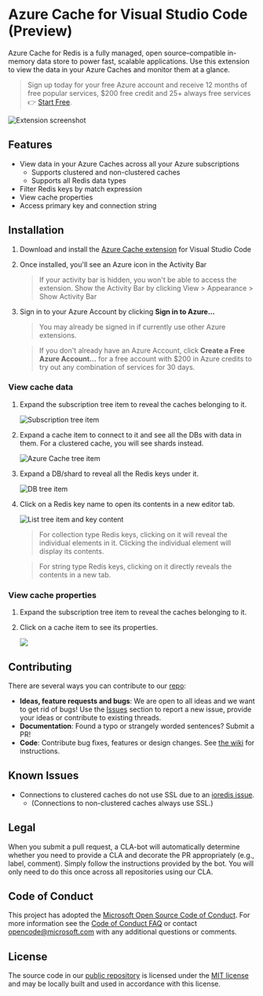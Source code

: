 # Azure Cache for Visual Studio Code (Preview)

Azure Cache for Redis is a fully managed, open source–compatible in-memory data store to power fast, scalable applications. Use this extension to view the data in your Azure Caches and monitor them at a glance.

> Sign up today for your free Azure account and receive 12 months of free popular services, $200 free credit and 25+ always free services 👉 [Start Free](https://azure.microsoft.com/free/open-source).

![Extension screenshot](./img/overview.png)

## Features

* View data in your Azure Caches across all your Azure subscriptions
    * Supports clustered and non-clustered caches
    * Supports all Redis data types
* Filter Redis keys by match expression
* View cache properties
* Access primary key and connection string

## Installation

1. Download and install the [Azure Cache extension](https://marketplace.visualstudio.com/items?itemName=ms-azurecache.vscode-azurecache) for Visual Studio Code
2. Once installed, you'll see an Azure icon in the Activity Bar
    > If your activity bar is hidden, you won't be able to access the extension. Show the Activity Bar by clicking View > Appearance > Show Activity Bar
3. Sign in to your Azure Account by clicking **Sign in to Azure...**
    > You may already be signed in if currently use other Azure extensions.

    > If you don't already have an Azure Account, click **Create a Free Azure Account...** for a free account with $200 in Azure credits to try out any combination of services for 30 days.

### View cache data
1. Expand the subscription tree item to reveal the caches belonging to it.

    ![Subscription tree item](./img/subscription-tree.png)
2. Expand a cache item to connect to it and see all the DBs with data in them. For a clustered cache, you will see shards instead.

    ![Azure Cache tree item](./img/cache-tree.png)

3. Expand a DB/shard to reveal all the Redis keys under it.

    ![DB tree item](./img/db-tree.png)

4. Click on a Redis key name to open its contents in a new editor tab.

    ![List tree item and key content](./img/view-key.png)

    > For collection type Redis keys, clicking on it will reveal the individual elements in it. Clicking the individual element will display its contents.

    > For string type Redis keys, clicking on it directly reveals the contents in a new tab.

### View cache properties
1. Expand the subscription tree item to reveal the caches belonging to it.

2. Click on a cache item to see its properties.

    ![](./img/view-properties.png)

## Contributing

There are several ways you can contribute to our [repo](https://github.com/microsoft/vscode-azurecache):

* **Ideas, feature requests and bugs**: We are open to all ideas and we want to get rid of bugs! Use the [Issues](https://github.com/microsoft/vscode-azurecache/issues) section to report a new issue, provide your ideas or contribute to existing threads.
* **Documentation**: Found a typo or strangely worded sentences? Submit a PR!
* **Code**: Contribute bug fixes, features or design changes. See [the wiki](https://github.com/microsoft/vscode-azurecache/wiki/Contributing-code) for instructions.

## Known Issues

* Connections to clustered caches do not use SSL due to an [ioredis issue](https://github.com/luin/ioredis/issues/1149).
    * (Connections to non-clustered caches always use SSL.)

## Legal

When you submit a pull request, a CLA-bot will automatically determine whether you need to provide a CLA and decorate the PR appropriately (e.g., label, comment). Simply follow the instructions provided by the bot. You will only need to do this once across all repositories using our CLA.

## Code of Conduct

This project has adopted the [Microsoft Open Source Code of Conduct](https://opensource.microsoft.com/codeofconduct/). For more information see the [Code of Conduct FAQ](https://opensource.microsoft.com/codeofconduct/faq/) or contact [opencode@microsoft.com](mailto:opencode@microsoft.com) with any additional questions or comments.

## License

The source code in our [public repository](https://github.com/microsoft/vscode-azurecache) is licensed under the [MIT license](https://github.com/microsoft/vscode-azurecache/blob/main/LICENSE.txt) and may be locally built and used in accordance with this license.
